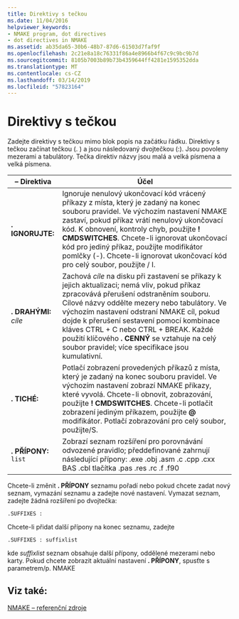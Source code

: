 ```yaml
---
title: Direktivy s tečkou
ms.date: 11/04/2016
helpviewer_keywords:
- NMAKE program, dot directives
- dot directives in NMAKE
ms.assetid: ab35da65-30b6-48b7-87d6-61503d7faf9f
ms.openlocfilehash: 2c21e8a18c76331f86a4e8966b4f67c9c9bc9b7d
ms.sourcegitcommit: 8105b7003b89b73b4359644ff4281e1595352dda
ms.translationtype: MT
ms.contentlocale: cs-CZ
ms.lasthandoff: 03/14/2019
ms.locfileid: "57823164"
---
```

# <a name="dot-directives"></a>Direktivy s tečkou

Zadejte direktivy s tečkou mimo blok popis na začátku řádku. Direktivy s tečkou začínat tečkou (. ) a jsou následovaný dvojtečkou (:). Jsou povoleny mezerami a tabulátory. Tečka direktiv názvy jsou malá a velká písmena a velká písmena.

|– Direktiva|Účel|
|---------------|-------------|
|**. IGNORUJTE:**|Ignoruje nenulový ukončovací kód vrácený příkazy z místa, který je zadaný na konec souboru pravidel. Ve výchozím nastavení NMAKE zastaví, pokud příkaz vrátí nenulový ukončovací kód. K obnovení, kontroly chyb, použijte **! CMDSWITCHES**. Chcete-li ignorovat ukončovací kód pro jediný příkaz, použijte modifikátor pomlčky (-). Chcete-li ignorovat ukončovací kód pro celý soubor, použijte / I.|
|**. DRAHÝMI:** *cíle*|Zachová *cíle* na disku při zastavení se příkazy k jejich aktualizaci; nemá vliv, pokud příkaz zpracovává přerušení odstraněním souboru. Cílové názvy oddělte mezery nebo tabulátory. Ve výchozím nastavení odstraní NMAKE cíl, pokud dojde k přerušení sestavení pomocí kombinace kláves CTRL + C nebo CTRL + BREAK. Každé použití klíčového **. CENNÝ** se vztahuje na celý soubor pravidel; více specifikace jsou kumulativní.|
|**. TICHÉ:**|Potlačí zobrazení provedených příkazů z místa, který je zadaný na konec souboru pravidel. Ve výchozím nastavení zobrazí NMAKE příkazy, které vyvolá. Chcete-li obnovit, zobrazování, použijte **! CMDSWITCHES**. Chcete-li potlačit zobrazení jediným příkazem, použijte **@** modifikátor. Potlačí zobrazování pro celý soubor, použijte/S.|
|**. PŘÍPONY:** `list`|Zobrazí seznam rozšíření pro porovnávání odvozené pravidlo; předdefinované zahrnují následující přípony: .exe .obj .asm .c .cpp .cxx BAS .cbl tlačítka .pas .res .rc .f .f90|

Chcete-li změnit **. PŘÍPONY** seznamu pořadí nebo pokud chcete zadat nový seznam, vymazání seznamu a zadejte nové nastavení. Vymazat seznam, zadejte žádná rozšíření po dvojtečka:

```
.SUFFIXES :
```

Chcete-li přidat další přípony na konec seznamu, zadejte

```
.SUFFIXES : suffixlist
```

kde *suffixlist* seznam obsahuje další přípony, oddělené mezerami nebo karty. Pokud chcete zobrazit aktuální nastavení **. PŘÍPONY**, spusťte s parametrem/p. NMAKE

## <a name="see-also"></a>Viz také:

[NMAKE – referenční zdroje](nmake-reference.md)
